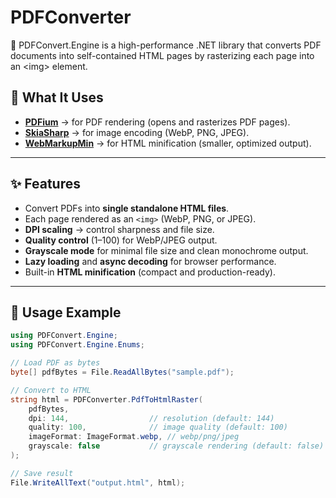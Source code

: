 # PDFConverter
🚀 PDFConvert.Engine is a high-performance .NET library that converts PDF documents into self-contained HTML pages by rasterizing each page into an &lt;img> element.


## 🔧 What It Uses

- **[PDFium](https://pdfium.googlesource.com/pdfium/)** → for PDF rendering (opens and rasterizes PDF pages).
- **[SkiaSharp](https://github.com/mono/SkiaSharp)** → for image encoding (WebP, PNG, JPEG).
- **[WebMarkupMin](https://github.com/Taritsyn/WebMarkupMin)** → for HTML minification (smaller, optimized output).

---

## ✨ Features

- Convert PDFs into **single standalone HTML files**.
- Each page rendered as an `<img>` (WebP, PNG, or JPEG).
- **DPI scaling** → control sharpness and file size.
- **Quality control** (1–100) for WebP/JPEG output.
- **Grayscale mode** for minimal file size and clean monochrome output.
- **Lazy loading** and **async decoding** for browser performance.
- Built-in **HTML minification** (compact and production-ready).

---

## 🚀 Usage Example

```csharp
using PDFConvert.Engine;
using PDFConvert.Engine.Enums;

// Load PDF as bytes
byte[] pdfBytes = File.ReadAllBytes("sample.pdf");

// Convert to HTML
string html = PDFConverter.PdfToHtmlRaster(
    pdfBytes,
    dpi: 144,                  // resolution (default: 144)
    quality: 100,              // image quality (default: 100)
    imageFormat: ImageFormat.webp, // webp/png/jpeg
    grayscale: false           // grayscale rendering (default: false)
);

// Save result
File.WriteAllText("output.html", html);
